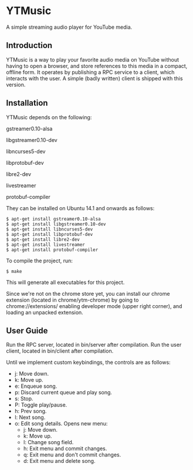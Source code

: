 YTMusic
=======

A simple streaming audio player for YouTube media.

Introduction
------------

YTMusic is a way to play your favorite audio media on YouTube without having to
open a browser, and store references to this media in a compact, offline form.
It operates by publishing a RPC service to a client, which interacts with the
user. A simple (badly written) client is shipped with this version.

Installation
------------

YTMusic depends on the following:

gstreamer0.10-alsa

libgstreamer0.10-dev

libncurses5-dev

libprotobuf-dev

libre2-dev

livestreamer

protobuf-compiler

They can be installed on Ubuntu 14.1 and onwards as follows:

```
$ apt-get install gstreamer0.10-alsa
$ apt-get install libgstreamer0.10-dev
$ apt-get install libncurses5-dev
$ apt-get install libprotobuf-dev
$ apt-get install libre2-dev
$ apt-get install livestreamer
$ apt-get install protobuf-compiler
```

To compile the project, run:

```
$ make
```

This will generate all executables for this project.

Since we're not on the chrome store yet, you can install our chrome extension
(located in chrome/ytm-chrome) by going to chrome://extensions/ enabling
developer mode (upper right corner), and loading an unpacked extension.

User Guide
----------

Run the RPC server, located in bin/server after compilation.
Run the user client, located in bin/client after compilation.

Until we implement custom keybindings, the controls are as follows:

- j: Move down.
- k: Move up.
- e: Enqueue song.
- p: Discard current queue and play song.
- s: Stop.
- P: Toggle play/pause.
- h: Prev song.
- l: Next song.
- o: Edit song details. Opens new menu:
  - j: Move down.
  - k: Move up.
  - l: Change song field.
  - h: Exit menu and commit changes.
  - q: Exit menu and don't commit changes.
  - d: Exit menu and delete song.
